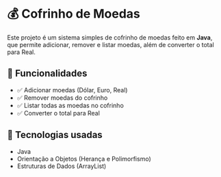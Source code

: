 # 💰 Cofrinho de Moedas

Este projeto é um sistema simples de cofrinho de moedas feito em **Java**, que permite adicionar, remover e listar moedas, além de converter o total para Real.

## 🚀 Funcionalidades

- ✅ Adicionar moedas (Dólar, Euro, Real)
- ✅ Remover moedas do cofrinho
- ✅ Listar todas as moedas no cofrinho
- ✅ Converter o total para Real

## 📌 Tecnologias usadas
- Java
- Orientação a Objetos (Herança e Polimorfismo)
- Estruturas de Dados (ArrayList)
